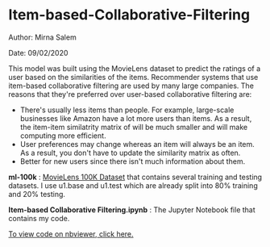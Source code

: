 # Item-based-Collaborative-Filtering

Author: Mirna Salem

Date: 09/02/2020

This model was built using the MovieLens dataset to predict the ratings of a user based on the similarities of the items. Recommender systems that use item-based collaborative filtering are used by many large companies. The reasons that they're preferred over user-based collaborative filtering are:
* There's usually less items than people. For example, large-scale businesses like Amazon have a lot more users than items. As a result, the item-item similatrity matrix of will be much smaller and will make computing more efficient.
* User preferences may change whereas an item will always be an item. As a result, you don't have to update the similarity matrix as often.
* Better for new users since there isn't much information about them.

__ml-100k__ : [MovieLens 100K Dataset](https://grouplens.org/datasets/movielens/) that contains several training and testing datasets. I use u1.base and u1.test which are already split into 80% training and 20% testing.

__Item-based Collaborative Filtering.ipynb__ : The Jupyter Notebook file that contains my code.

[To view code on nbviewer, click here.](https://nbviewer.jupyter.org/github/mirna-salem/Item-based-Collaborative-Filtering/blob/master/Item-based%20Collaborative%20Filtering.ipynb)
